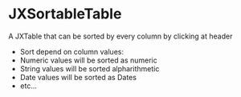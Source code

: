 # JXSortableTable
A JXTable that can be sorted by every column by clicking at header
 * Sort depend on column values: 
 * Numeric values will be sorted as numeric
 * String values will be sorted alpharithmetic
 * Date values will be sorted as Dates
 * etc...

